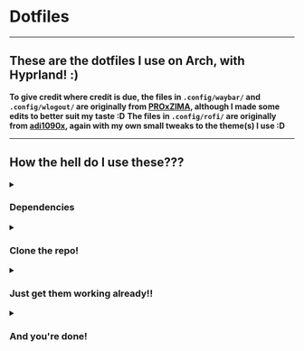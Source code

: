 # Dotfiles

---

## These are the dotfiles I use on Arch, with Hyprland! :)
**To give credit where credit is due, the files in `.config/waybar/` and `.config/wlogout/` are originally from [PROxZIMA](https://github.com/PROxZIMA/.dotfiles), although I made some edits to better suit my taste :D**
**The files in `.config/rofi/` are originally from [adi1090x](https://github.com/adi1090x/rofi/), again with my own small tweaks to the theme(s) I use :D**

---

## How the hell do I use these???

<details>

<summary><h3>Dependencies</h3></summary>

First off, you'll need some packages! (duh)
> (Most of these are likely installed already, and dont forget to check over the list yourself before blindly installing them!)

With Yay, on Arch:
```sh
yay -S stow polkit-gnome hyprlock hypridle firefox rofi waybar-cava cava alacritty pavucontrol playerctl wlogout base-devel hyprland-git hyprshot
```

</details>

<details>

<summary><h3>Clone the repo!</h3></summary>

Pick a directory (must be inside your $HOME directory, e.g. $HOME/dotfiles/) to clone this repo into (you can append it to the end of the command)
```sh
git clone https://github.com/FutureShock314/dotfiles
```

</details>

<details>

<summary><h3>Just get them working already!!</h3></summary>


Now, all you have to do is, ensuring you have Stow installed (which you should, because it's in that dependency list from earlier), cd into the directory and run:
```sh
stow .
```

</details>

<details>

<summary><h3>And you're done!</h3></summary>

Now all that's left is to go enjoy your system :) (or not enjoy it, that's up to you)

</details>
